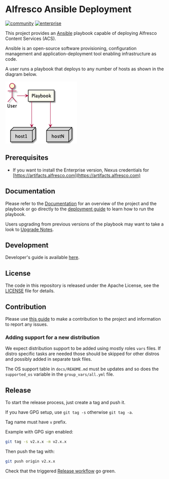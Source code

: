 # Alfresco Ansible Deployment

[![community](https://github.com/Alfresco/alfresco-ansible-deployment/actions/workflows/community.yml/badge.svg)](https://github.com/Alfresco/alfresco-ansible-deployment/actions/workflows/community.yml) [![enterprise](https://github.com/Alfresco/alfresco-ansible-deployment/actions/workflows/enteprise.yml/badge.svg)](https://github.com/Alfresco/alfresco-ansible-deployment/actions/workflows/enteprise.yml)

This project provides an [Ansible](https://www.ansible.com) playbook capable of deploying Alfresco Content Services (ACS).

Ansible is an open-source software provisioning, configuration management and application-deployment tool enabling infrastructure as code.

A user runs a playbook that deploys to any number of hosts as shown in the diagram below.

![Ansible Overview](./docs/resources/ansible-overview.png)

## Prerequisites

* If you want to install the Enterprise version, Nexus credentials for [https://artifacts.alfresco.com](https://artifacts.alfresco.com)

## Documentation

Please refer to the [Documentation](./docs/README.md) for an overview of the project and the playbook or go directly to the [deployment guide](./docs/deployment-guide.md) to learn how to run the playbook.

Users upgrading from previous versions of the playbook may want to take a look to [Upgrade Notes](docs/playbook-upgrade.md).

## Development

Developer's guide is available [here](docs/developer-guide.md).

## License

The code in this repository is released under the Apache License, see the [LICENSE](./LICENSE) file for details.

## Contribution

Please use [this guide](CONTRIBUTING.md) to make a contribution to the project and information to report any issues.

### Adding support for a new distribution

We expect distribution support to be added using mostly roles `vars` files. If
distro specific tasks are needed those should be skipped for other distros
and possibly added in separate task files.

The OS support table in `docs/README.md` must be updates and so does the
`supported_os` variable in the `group_vars/all.yml` file.

## Release

To start the release process, just create a tag and push it.

If you have GPG setup, use `git tag -s` otherwise `git tag -a`.

Tag name must have `v` prefix.

Example with GPG sign enabled:

```bash
git tag -s v2.x.x -m v2.x.x
```

Then push the tag with:

```bash
git push origin v2.x.x
```

Check that the triggered [Release workflow](https://github.com/Alfresco/alfresco-ansible-deployment/actions/workflows/release.yml) go green.
